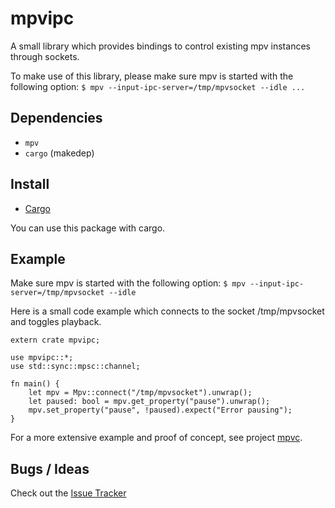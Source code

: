 # mpvipc

A small library which provides bindings to control existing mpv instances through sockets.

To make use of this library, please make sure mpv is started with the following option:
`
$ mpv --input-ipc-server=/tmp/mpvsocket --idle ...
`

## Dependencies

- `mpv`
- `cargo` (makedep)

## Install

- [Cargo](https://crates.io/crates/mpvipc)

You can use this package with cargo.

## Example

Make sure mpv is started with the following option:
`
$ mpv --input-ipc-server=/tmp/mpvsocket --idle
`

Here is a small code example which connects to the socket /tmp/mpvsocket and toggles playback.

```
extern crate mpvipc;

use mpvipc::*;
use std::sync::mpsc::channel;

fn main() {
    let mpv = Mpv::connect("/tmp/mpvsocket").unwrap();
    let paused: bool = mpv.get_property("pause").unwrap();
    mpv.set_property("pause", !paused).expect("Error pausing");
}
```

For a more extensive example and proof of concept, see project [mpvc](https://gitlab.com/mpv-ipc/mpvc-rs).

## Bugs / Ideas

Check out the [Issue Tracker](https://gitlab.com/mpv-ipc/mpvipc/issues)